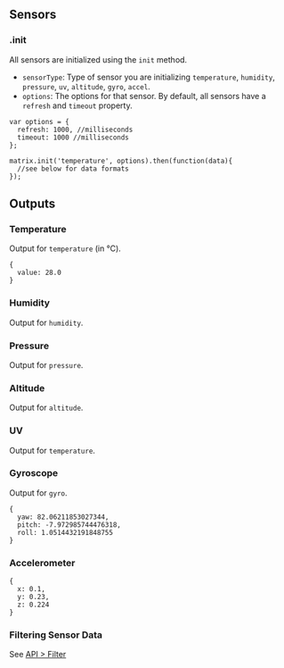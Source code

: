 ## Sensors
### .init
All sensors are initialized using the `init` method. 

* `sensorType`: Type of sensor you are initializing `temperature`, `humidity`, `pressure`, `uv`, `altitude`, `gyro`, `accel`.
* `options`: The options for that sensor. By default, all sensors have a `refresh` and `timeout` property.

```
var options = { 
  refresh: 1000, //milliseconds
  timeout: 1000 //milliseconds
};

matrix.init('temperature', options).then(function(data){
  //see below for data formats
});
```

## Outputs
### Temperature
Output for `temperature` (in &#8451;).
```
{
  value: 28.0
}
```

### Humidity
Output for `humidity`.

### Pressure
Output for `pressure`.

### Altitude
Output for `altitude`.

### UV
Output for `temperature`.

### Gyroscope
Output for `gyro`.
```
{
  yaw: 82.06211853027344,
  pitch: -7.972985744476318,
  roll: 1.0514432191848755
}
```
### Accelerometer
```
{
  x: 0.1,
  y: 0.23,
  z: 0.224
}
```

### Filtering Sensor Data
See [API > Filter](filter.md)
